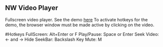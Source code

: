 ## NW Video Player
Fullscreen video player. See the demo [here](http://htmlpreview.github.io/?https://github.com/cjsimon/nodewebkit/blob/master/videoplayer/index.html)
To activate hotkeys for the demo, the browser window must be made active by clicking on the video.

#Hotkeys
FullScreen:   Alt+Enter or F
Play/Pause:   Space or Enter
Seek Video:   <- and ->
Hide SeekBar: Backslash Key
Mute:         M